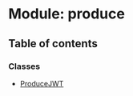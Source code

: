 # Module: produce

## Table of contents

### Classes

- [ProduceJWT](../classes/produce.ProduceJWT.md)
